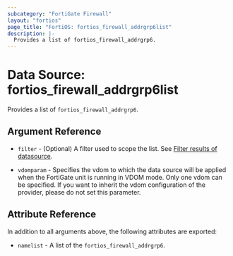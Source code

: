 ```yaml
---
subcategory: "FortiGate Firewall"
layout: "fortios"
page_title: "FortiOS: fortios_firewall_addrgrp6list"
description: |-
  Provides a list of fortios_firewall_addrgrp6.
---
```


# Data Source: fortios_firewall_addrgrp6list
Provides a list of `fortios_firewall_addrgrp6`.

## Argument Reference

* `filter` - (Optional) A filter used to scope the list. See [Filter results of datasource](https://registry.terraform.io/providers/poroping/fortios/latest/docs/guides/fgt_filter).

* `vdomparam` - Specifies the vdom to which the data source will be applied when the FortiGate unit is running in VDOM mode. Only one vdom can be specified. If you want to inherit the vdom configuration of the provider, please do not set this parameter.

## Attribute Reference

In addition to all arguments above, the following attributes are exported:

* `namelist` -  A list of the `fortios_firewall_addrgrp6`.
